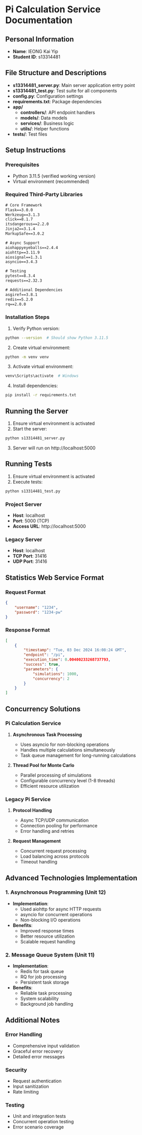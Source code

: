 # Pi Calculation Service Documentation

## Personal Information
- **Name**: IEONG Kai Yip
- **Student ID**: s13314481

## File Structure and Descriptions
- **s13314481_server.py**: Main server application entry point
- **s13314481_test.py**: Test suite for all components
- **config.py**: Configuration settings
- **requirements.txt**: Package dependencies
- **app/**
  - **controllers/**: API endpoint handlers
  - **models/**: Data models
  - **services/**: Business logic
  - **utils/**: Helper functions
- **tests/**: Test files

## Setup Instructions

### Prerequisites
- Python 3.11.5 (verified working version)
- Virtual environment (recommended)

### Required Third-Party Libraries
```txt
# Core Framework
Flask==3.0.0
Werkzeug==3.1.3
click==8.1.7
itsdangerous==2.2.0
Jinja2==3.1.4
MarkupSafe==3.0.2

# Async Support
aiohappyeyeballs==2.4.4
aiohttp==3.11.9
aiosignal==1.3.1
asyncio==3.4.3

# Testing
pytest==8.3.4
requests==2.32.3

# Additional Dependencies
asgiref==3.8.1
redis==5.2.0
rq==2.0.0
```

### Installation Steps
1. Verify Python version:
```bash
python --version  # Should show Python 3.11.5
```

2. Create virtual environment:
```bash
python -m venv venv
```

3. Activate virtual environment:
```bash
venv\Scripts\activate  # Windows
```

4. Install dependencies:
```bash
pip install -r requirements.txt
```

## Running the Server
1. Ensure virtual environment is activated
2. Start the server:
```bash
python s13314481_server.py
```
3. Server will run on http://localhost:5000

## Running Tests
1. Ensure virtual environment is activated
2. Execute tests:
```bash
python s13314481_test.py
```
### Project Server
- **Host**: localhost
- **Port**: 5000 (TCP)
- **Access URL**: http://localhost:5000

### Legacy Server
- **Host**: localhost
- **TCP Port**: 31416
- **UDP Port**: 31416

## Statistics Web Service Format

### Request Format
```json
{
    "username": "1234",
    "password": "1234-pw"
}
```

### Response Format
```json
[
    {
        "timestamp": "Tue, 03 Dec 2024 16:08:24 GMT",
        "endpoint": "/pi",
        "execution_time": 0.00400233268737793,
        "success": true,
        "parameters": {
            "simulations": 1000,
            "concurrency": 2
        }
    }
]
```

## Concurrency Solutions

### Pi Calculation Service
1. **Asynchronous Task Processing**
   - Uses asyncio for non-blocking operations
   - Handles multiple calculations simultaneously
   - Task queue management for long-running calculations

2. **Thread Pool for Monte Carlo**
   - Parallel processing of simulations
   - Configurable concurrency level (1-8 threads)
   - Efficient resource utilization

### Legacy Pi Service
1. **Protocol Handling**
   - Async TCP/UDP communication
   - Connection pooling for performance
   - Error handling and retries

2. **Request Management**
   - Concurrent request processing
   - Load balancing across protocols
   - Timeout handling

## Advanced Technologies Implementation

### 1. Asynchronous Programming (Unit 12)
- **Implementation**: 
  - Used aiohttp for async HTTP requests
  - asyncio for concurrent operations
  - Non-blocking I/O operations
- **Benefits**:
  - Improved response times
  - Better resource utilization
  - Scalable request handling

### 2. Message Queue System (Unit 11)
- **Implementation**:
  - Redis for task queue
  - RQ for job processing
  - Persistent task storage
- **Benefits**:
  - Reliable task processing
  - System scalability
  - Background job handling

## Additional Notes

### Error Handling
- Comprehensive input validation
- Graceful error recovery
- Detailed error messages

### Security
- Request authentication
- Input sanitization
- Rate limiting

### Testing
- Unit and integration tests
- Concurrent operation testing
- Error scenario coverage

